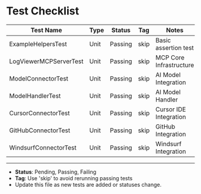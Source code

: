 # Test Checklist

| Test Name                | Type      | Status   | Tag         | Notes                |
|-------------------------|-----------|----------|-------------|----------------------|
| ExampleHelpersTest       | Unit      | Passing  | skip        | Basic assertion test  |
| LogViewerMCPServerTest   | Unit      | Passing  | skip        | MCP Core Infrastructure |
| ModelConnectorTest       | Unit      | Passing  | skip        | AI Model Integration |
| ModelHandlerTest         | Unit      | Passing  | skip        | AI Model Handler |
| CursorConnectorTest      | Unit      | Passing  | skip        | Cursor IDE Integration |
| GitHubConnectorTest      | Unit      | Passing  | skip        | GitHub Integration |
| WindsurfConnectorTest    | Unit      | Passing  | skip        | Windsurf Integration |

---
- **Status**: Pending, Passing, Failing
- **Tag**: Use 'skip' to avoid rerunning passing tests
- Update this file as new tests are added or statuses change. 